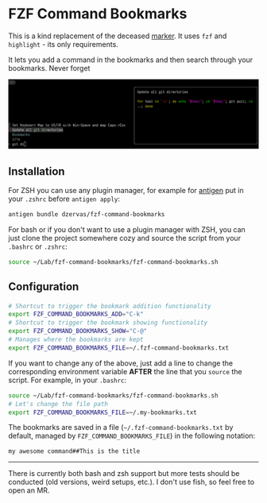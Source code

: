 # FZF Command Bookmarks

This is a kind replacement of the deceased [marker](https://github.com/pindexis/marker).
It uses `fzf` and `highlight` - its only requirements.

It lets you add a command in the bookmarks and then search through your bookmarks.
Never forget

![Screenshot of bookmark show](screenshot_show.png)

## Installation

For ZSH you can use any plugin manager, for example for [antigen](https://github.com/zsh-users/antigen)
put in your `.zshrc` before `antigen apply`:

```bash
antigen bundle dzervas/fzf-command-bookmarks
```

For bash or if you don't want to use a plugin manager with ZSH, you can just
clone the project somewhere cozy and source the script from your `.bashrc` or
`.zshrc`:

```bash
source ~/Lab/fzf-command-bookmarks/fzf-command-bookmarks.sh
```

## Configuration

```bash
# Shortcut to trigger the bookmark addition functionality
export FZF_COMMAND_BOOKMARKS_ADD="C-k"
# Shortcut to trigger the bookmark showing functionality
export FZF_COMMAND_BOOKMARKS_SHOW="C-@"
# Manages where the bookmarks are kept
export FZF_COMMAND_BOOKMARKS_FILE=~/.fzf-command-bookmarks.txt
```

If you want to change any of the above, just add a line to change the
corresponding environment variable **AFTER** the line that you `source` the
script. For example, in your `.bashrc`:

```bash
source ~/Lab/fzf-command-bookmarks/fzf-command-bookmarks.sh
# Let's change the file path
export FZF_COMMAND_BOOKMARKS_FILE=~/.my-bookmarks.txt
```

The bookmarks are saved in a file (`~/.fzf-command-bookmarks.txt` by default,
managed by `FZF_COMMAND_BOOKMARKS_FILE`) in the following notation:

```
my awesome command##This is the title
```

---

There is currently both bash and zsh support but more tests should be conducted
(old versions, weird setups, etc.). I don't use fish, so feel free to open an MR.
